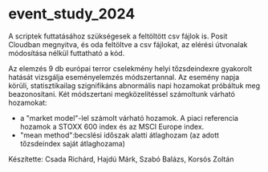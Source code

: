 # event_study_2024

A scriptek futtatásához szükségesek a feltöltött csv fájlok is. Posit Cloudban megnyitva, és oda feltöltve a csv fájlokat, az elérési útvonalak módosítása nélkül futtatható a kód.

Az elemzés 9 db európai terror cselekmény helyi tőzsdeindexre gyakorolt hatását vizsgálja eseményelemzés módszertannal. Az esemény napja körüli, statisztikailag szignifikáns abnormális napi hozamokat próbáltuk meg beazonosítani. Két módszertani megközelítéssel számoltunk várható hozamokat: 
  * a "market model"-lel számolt várható hozamok. A piaci referencia hozamok a STOXX 600 index és az MSCI Europe index.
  * "mean method":becslési időszak alatti átlaghozam (az adott tőzsdeindex saját átlaghozama)

Készítette: Csada Richárd, Hajdú Márk, Szabó Balázs, Korsós Zoltán
